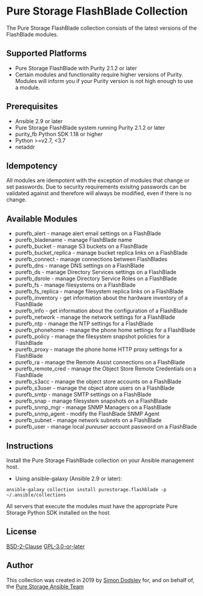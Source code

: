 # Pure Storage FlashBlade Collection

The Pure Storage FlashBlade collection consists of the latest versions of the FlashBlade modules.

## Supported Platforms

- Pure Storage FlashBlade with Purity 2.1.2 or later
- Certain modules and functionality require higher versions of Purity. Modules will inform you if your Purity version is not high enough to use a module.

## Prerequisites

- Ansible 2.9 or later
- Pure Storage FlashBlade system running Purity 2.1.2 or later
- purity_fb Python SDK 1.18 or higher
- Python >=v2.7, <3.7
- netaddr

## Idempotency

All modules are idempotent with the exception of modules that change or set passwords. Due to security requirements exisitng passwords can be validated against and therefore will always be modified, even if there is no change.

## Available Modules

- purefb_alert - manage alert email settings on a FlashBlade
- purefb_bladename - manage FlashBlade name
- purefb_bucket - manage S3 buckets on a FlashBlade
- purefb_bucket_replica - manage bucket replica links on a FlashBlade
- purefb_connect - manage connections between FlashBlades
- purefb_dns - manage DNS settings on a FlashBlade
- purefb_ds - manage Directory Services settings on a FlashBlade
- purefb_dsrole - manage Directory Service Roles on a FlashBlade
- purefb_fs - manage filesystems on a FlashBlade
- purefb_fs_replica - manage filesystem replica links on a FlashBlade
- purefb_inventory - get information about the hardware inventory of a FlashBlade
- purefb_info - get information about the configuration of a FlashBlade
- purefb_network - manage the network settings for a FlashBlade
- purefb_ntp - manage the NTP settings for a FlashBlade
- purefb_phonehome - manage the phone home settings for a FlashBlade
- purefb_policy - manage the filesystem snapshot policies for a FlashBlade
- purefb_proxy - manage the phone home HTTP proxy settings for a FlashBlade
- purefb_ra - manage the Remote Assist connections on a FlashBlade
- purefb_remote_cred - manage the Object Store Remote Credentials on a FlashBlade
- purefb_s3acc - manage the object store accounts on a FlashBlade
- purefb_s3user - manage the object atore users on a FlashBlade
- purefb_smtp - manage SMTP settings on a FlashBlade
- purefb_snap - manage filesystem snapshots on a FlashBlade
- purefb_snmp_mgr - manage SNMP Managers on a FlashBlade
- purefb_snmp_agent - modify the FlashBlade SNMP Agent
- purefb_subnet - manage network subnets on a FlashBlade
- purefb_user - manage local *pureuser* account password on a FlashBlade

## Instructions

Install the Pure Storage FlashBlade collection on your Ansible management host.

- Using ansible-galaxy (Ansible 2.9 or later):
```
ansible-galaxy collection install purestorage.flashblade -p ~/.ansible/collections
```

All servers that execute the modules must have the appropriate Pure Storage Python SDK installed on the host.

## License

[BSD-2-Clause](https://directory.fsf.org/wiki?title=License:FreeBSD)
[GPL-3.0-or-later](https://www.gnu.org/licenses/gpl-3.0.en.html)

## Author

This collection was created in 2019 by [Simon Dodsley](@sdodsley) for, and on behalf of, the [Pure Storage Ansible Team](pure-ansible-team@purestorage.com)
